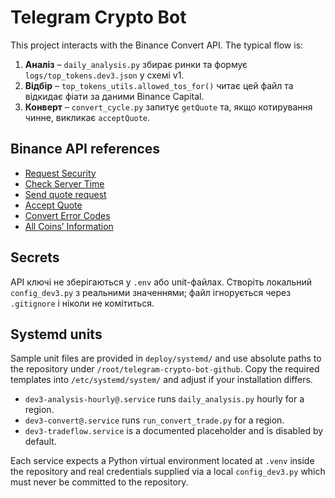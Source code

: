 # Telegram Crypto Bot

This project interacts with the Binance Convert API. The typical flow is:

1. **Аналіз** – `daily_analysis.py` збирає ринки та формує `logs/top_tokens.dev3.json` у схемі v1.
2. **Відбір** – `top_tokens_utils.allowed_tos_for()` читає цей файл та відкидає фіати за даними Binance Capital.
3. **Конверт** – `convert_cycle.py` запитує `getQuote` та, якщо котирування чинне, викликає `acceptQuote`.

## Binance API references
- [Request Security](https://developers.binance.com/docs/binance-spot-api-docs/rest-api/request-security)
- [Check Server Time](https://developers.binance.com/docs/binance-spot-api-docs/rest-api/general-endpoints)
- [Send quote request](https://developers.binance.com/docs/convert/trade)
- [Accept Quote](https://developers.binance.com/docs/convert/trade/Accept-Quote)
- [Convert Error Codes](https://developers.binance.com/docs/convert/error-code)
- [All Coins’ Information](https://developers.binance.com/docs/wallet/capital)

## Secrets
API ключі не зберігаються у `.env` або unit-файлах. Створіть локальний `config_dev3.py` з реальними значеннями; файл ігнорується через `.gitignore` і ніколи не комітиться.

## Systemd units

Sample unit files are provided in `deploy/systemd/` and use absolute paths to the
repository under `/root/telegram-crypto-bot-github`. Copy the required templates
into `/etc/systemd/system/` and adjust if your installation differs.

- `dev3-analysis-hourly@.service` runs `daily_analysis.py` hourly for a region.
- `dev3-convert@.service` runs `run_convert_trade.py` for a region.
- `dev3-tradeflow.service` is a documented placeholder and is disabled by default.

Each service expects a Python virtual environment located at
`.venv` inside the repository and real credentials supplied via a local
`config_dev3.py` which must never be committed to the repository.
